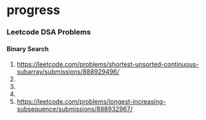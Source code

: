 # progress

### Leetcode DSA Problems
#### Binary Search
1)  https://leetcode.com/problems/shortest-unsorted-continuous-subarray/submissions/888929496/
2)
3)
4)
5)  https://leetcode.com/problems/longest-increasing-subsequence/submissions/888932967/

